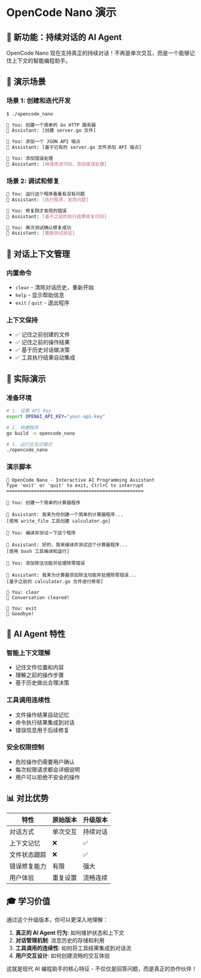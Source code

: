 # OpenCode Nano 演示

## 🎯 新功能：持续对话的 AI Agent

OpenCode Nano 现在支持真正的持续对话！不再是单次交互，而是一个能够记住上下文的智能编程助手。

## 🚀 演示场景

### 场景 1: 创建和迭代开发
```bash
$ ./opencode_nano

💬 You: 创建一个简单的 Go HTTP 服务器
🤖 Assistant: [创建 server.go 文件]

💬 You: 添加一个 JSON API 端点
🤖 Assistant: [基于已有的 server.go 文件添加 API 端点]

💬 You: 添加错误处理
🤖 Assistant: [继续改进代码，添加错误处理]
```

### 场景 2: 调试和修复
```bash
💬 You: 运行这个程序看看有没有问题
🤖 Assistant: [执行程序，发现问题]

💬 You: 修复刚才发现的错误
🤖 Assistant: [基于之前的执行结果修复代码]

💬 You: 再次测试确认修复成功
🤖 Assistant: [重新测试验证]
```

## 🔄 对话上下文管理

### 内置命令
- `clear` - 清除对话历史，重新开始
- `help` - 显示帮助信息
- `exit` / `quit` - 退出程序

### 上下文保持
- ✅ 记住之前创建的文件
- ✅ 记住之前的操作结果
- ✅ 基于历史对话做决策
- ✅ 工具执行结果自动集成

## 🎪 实际演示

### 准备环境
```bash
# 1. 设置 API Key
export OPENAI_API_KEY="your-api-key"

# 2. 构建程序
go build -o opencode_nano

# 3. 运行交互式模式
./opencode_nano
```

### 演示脚本
```
🤖 OpenCode Nano - Interactive AI Programming Assistant
Type 'exit' or 'quit' to exit, Ctrl+C to interrupt
==================================================

💬 You: 创建一个简单的计算器程序

🤖 Assistant: 我来为你创建一个简单的计算器程序...
[使用 write_file 工具创建 calculator.go]

💬 You: 编译并测试一下这个程序

🤖 Assistant: 好的，我来编译并测试这个计算器程序...
[使用 bash 工具编译和运行]

💬 You: 添加除法功能并处理除零错误

🤖 Assistant: 我来为计算器添加除法功能并处理除零错误...
[基于之前的 calculator.go 文件进行修改]

💬 You: clear
🧹 Conversation cleared!

💬 You: exit
👋 Goodbye!
```

## 🧠 AI Agent 特性

### 智能上下文理解
- 记住文件位置和内容
- 理解之前的操作步骤
- 基于历史做出合理决策

### 工具调用连续性
- 文件操作结果自动记忆
- 命令执行结果集成到对话
- 错误信息用于后续修复

### 安全权限控制
- 危险操作仍需要用户确认
- 每次权限请求都会详细说明
- 用户可以拒绝不安全的操作

## 📊 对比优势

| 特性 | 原始版本 | 升级版本 |
|------|----------|----------|
| 对话方式 | 单次交互 | 持续对话 |
| 上下文记忆 | ❌ | ✅ |
| 文件状态跟踪 | ❌ | ✅ |
| 错误修复能力 | 有限 | 强大 |
| 用户体验 | 重复设置 | 流畅连续 |

## 🎓 学习价值

通过这个升级版本，你可以更深入地理解：

1. **真正的 AI Agent 行为**: 如何维护状态和上下文
2. **对话管理机制**: 消息历史的存储和利用
3. **工具调用的连续性**: 如何将工具结果集成到对话流
4. **用户交互设计**: 如何创建流畅的交互体验

这就是现代 AI 编程助手的核心特征 - 不仅仅是回答问题，而是真正的协作伙伴！